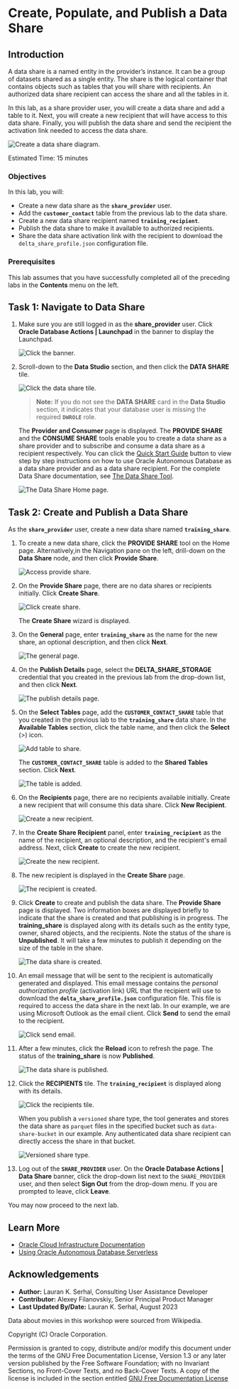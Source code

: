 # Create, Populate, and Publish a Data Share

## Introduction

A data share is a named entity in the provider’s instance. It can be a group of datasets shared as a single entity. The share is the logical container that contains objects such as tables that you will share with recipients. An authorized data share recipient can  access the share and all the tables in it.

In this lab, as a share provider user, you will create a data share and add a table to it. Next, you will create a new recipient that will have access to this data share. Finally, you will publish the data share and send the recipient the activation link needed to access the data share.

 ![Create a data share diagram.](images/data-share-diagram.png)

Estimated Time: 15 minutes

### Objectives

In this lab, you will:

* Create a new data share as the **`share_provider`** user.
* Add the **`customer_contact`** table from the previous lab to the data share.
* Create a new data share recipient named **`training_recipient`**.
* Publish the data share to make it available to authorized recipients.
* Share the data share activation link with the recipient to download the `delta_share_profile.json` configuration file.

### Prerequisites

This lab assumes that you have successfully completed all of the preceding labs in the **Contents** menu on the left.

## Task 1: Navigate to Data Share

1. Make sure you are still logged in as the **share_provider** user. Click **Oracle Database Actions | Launchpad** in the banner to display the Launchpad.

    ![Click the banner.](./images/click-banner.png " ")

2. Scroll-down to the **Data Studio** section, and then click the **DATA SHARE** tile.

     ![Click the data share tile.](./images/click-data-share.png " ")

     >**Note:** If you do not see the **DATA SHARE** card in the **Data Studio** section, it indicates that your database user is missing the required **`DWROLE`** role.

     The **Provider and Consumer** page is displayed. The **PROVIDE SHARE** and the **CONSUME SHARE** tools enable you to create a data share as a share provider and to subscribe and consume a data share as a recipient respectively. You can click the [Quick Start Guide](https://docs.oracle.com/en/database/oracle/sql-developer-web/sdwfd/index.html) button to view step by step instructions on how to use Oracle Autonomous Database as a data share provider and as a data share recipient. For the complete Data Share documentation, see [The Data Share Tool](https://docs.oracle.com/en/cloud/paas/autonomous-database/adbsa/adp-data-share-tool.html#GUID-7EECE78B-336D-4853-BFC3-E78A7B8398DB).

    ![The Data Share Home page.](./images/data-share-home-page.png " ")

## Task 2: Create and Publish a Data Share

As the **`share_provider`** user, create a new data share named **`training_share`**.

1. To create a new data share, click the **PROVIDE SHARE** tool on the Home page. Alternatively,in the Navigation pane on the left, drill-down on the **Data Share** node, and then click **Provide Share**.

    ![Access provide share.](./images/access-provide-share.png " ")

2. On the **Provide Share** page, there are no data shares or recipients initially. Click **Create Share**.

    ![Click create share.](./images/click-create-share.png " ")

    The **Create Share** wizard is displayed.

3. On the **General** page, enter **`training_share`** as the name for the new share, an optional description, and then click **Next**.

    ![The general page.](./images/wizard-general.png " ")

4. On the **Publish Details** page, select the **DELTA\_SHARE\_STORAGE** credential that you created in the previous lab from the drop-down list, and then click **Next**.

    ![The publish details page.](./images/wizard-publish-details.png " ")

5. On the **Select Tables** page, add the **`CUSTOMER_CONTACT_SHARE`** table that you created in the previous lab to the **`training_share`** data share. In the **Available Tables** section, click the table name, and then click the **Select** (>) icon.

    ![Add table to share.](images/add-table-to-share.png)

    The **`CUSTOMER_CONTACT_SHARE`** table is added to the **Shared Tables** section. Click **Next**.

    ![The table is added.](images/table-added.png)

6. On the **Recipients** page, there are no recipients available initially. Create a new recipient that will consume this data share. Click **New Recipient**.

    ![Create a new recipient.](images/create-recipient.png)

7. In the **Create Share Recipient** panel, enter **`training_recipient`** as the name of the recipient, an optional description, and the recipient's email address. Next, click **Create** to create the new recipient.

    ![Create the new recipient.](images/click-create-recipient.png)

8. The new recipient is displayed in the **Create Share** page.

    ![The recipient is created.](images/recipient-created.png)

9. Click **Create** to create and publish the data share. The **Provide Share** page is displayed. Two information boxes are displayed briefly to indicate that the share is created and that publishing is in progress. The **training_share** is displayed along with its details such as the entity type, owner, shared objects, and the recipients. Note the status of the share is **Unpublished**. It will take a few minutes to publish it depending on the size of the table in the share.

    ![The data share is created.](images/share-created.png)

10. An email message that will be sent to the recipient is automatically generated and displayed. This email message contains the _personal authorization profile_ (activation link) URL that the recipient will use to download the **`delta_share_profile.json`** configuration file. This file is required to access the data share in the next lab. In our example, we are using Microsoft Outlook as the email client. Click **Send** to send the email to the recipient.

    ![Click send email.](images/activation-email.png)

11. After a few minutes, click the **Reload** icon to refresh the page. The status of the **training_share** is now **Published**.

    ![The data share is published.](images/share-published.png)

12. Click the **RECIPIENTS** tile. The **`training_recipient`** is displayed along with its details.

    ![Click the recipients tile.](images/click-recipients-tile.png)

    When you publish a `versioned` share type, the tool generates and stores the data share as `parquet` files in the specified bucket such as `data-share-bucket` in our example. Any authenticated data share recipient can directly access the share in that bucket.

    ![Versioned share type.](images/versioned-share-type.png)

13. Log out of the **`SHARE_PROVIDER`** user. On the **Oracle Database Actions | Data Share** banner, click the drop-down list next to the `SHARE_PROVIDER` user, and then select **Sign Out** from the drop-down menu. If you are prompted to leave, click **Leave**.

You may now proceed to the next lab.

## Learn More

* [Oracle Cloud Infrastructure Documentation](https://docs.cloud.oracle.com/en-us/iaas/Content/GSG/Concepts/baremetalintro.htm)
* [Using Oracle Autonomous Database Serverless](https://docs.oracle.com/en/cloud/paas/autonomous-database/adbsa/index.html)

## Acknowledgements

* **Author:** Lauran K. Serhal, Consulting User Assistance Developer
* **Contributor:** Alexey Filanovskiy, Senior Principal Product Manager
* **Last Updated By/Date:** Lauran K. Serhal, August 2023

Data about movies in this workshop were sourced from Wikipedia.

Copyright (C) Oracle Corporation.

Permission is granted to copy, distribute and/or modify this document
under the terms of the GNU Free Documentation License, Version 1.3
or any later version published by the Free Software Foundation;
with no Invariant Sections, no Front-Cover Texts, and no Back-Cover Texts.
A copy of the license is included in the section entitled [GNU Free Documentation License](files/gnu-free-documentation-license.txt)
